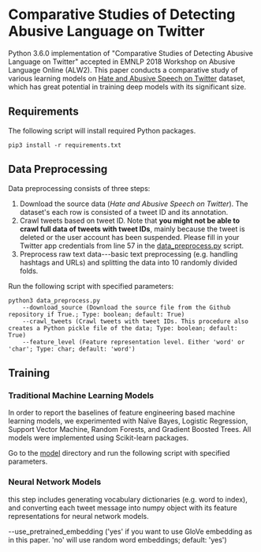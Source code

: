 # Comparative Studies of Detecting Abusive Language on Twitter

Python 3.6.0 implementation of "Comparative Studies of Detecting Abusive Language on Twitter" accepted in EMNLP 2018 Workshop on Abusive Language Online (ALW2).
This paper conducts a comparative study of various learning models on [Hate and Abusive Speech on Twitter](https://github.com/ENCASEH2020/hatespeech-twitter) dataset, which has great potential in training deep models with its significant size.

## Requirements
The following script will install required Python packages.

```
pip3 install -r requirements.txt
```

## Data Preprocessing
Data preprocessing consists of three steps:
1. Download the source data (*Hate and Abusive Speech on Twitter*). The dataset's each row is consisted of a tweet ID and its annotation. 
2. Crawl tweets based on tweet ID. Note that **you might not be able to crawl full data of tweets with tweet IDs**, mainly because the tweet is deleted or the user account has been suspended. Please fill in your Twitter app credentials from line 57 in the [data_preprocess.py](./data_preprocess.py) script.
3. Preprocess raw text data---basic text preprocessing (e.g. handling hashtags and URLs) and splitting the data into 10 randomly divided folds.

Run the following script with specified parameters:

```
python3 data_preprocess.py
	--download_source (Download the source file from the Github repository if True.; Type: boolean; default: True)
	--crawl_tweets (Crawl tweets with tweet IDs. This procedure also creates a Python pickle file of the data; Type: boolean; default: True)
	--feature_level (Feature representation level. Either 'word' or 'char'; Type: char; default: 'word')
```

## Training
### Traditional Machine Learning Models
In order to report the baselines of feature engineering based machine learning models, we experimented with Naïve Bayes, Logistic Regression, Support Vector Machine, Random Forests, and Gradient Boosted Trees. All models were implemented using Scikit-learn packages.

Go to the [model](./model) directory and run the following script with specified parameters.

### Neural Network Models

this step includes generating vocabulary dictionaries (e.g. word to index), and converting each tweet message into numpy object with its feature representations for neural network models.

--use_pretrained_embedding ('yes' if you want to use GloVe embedding as in this paper. 'no' will use random word embeddings; default: 'yes')

